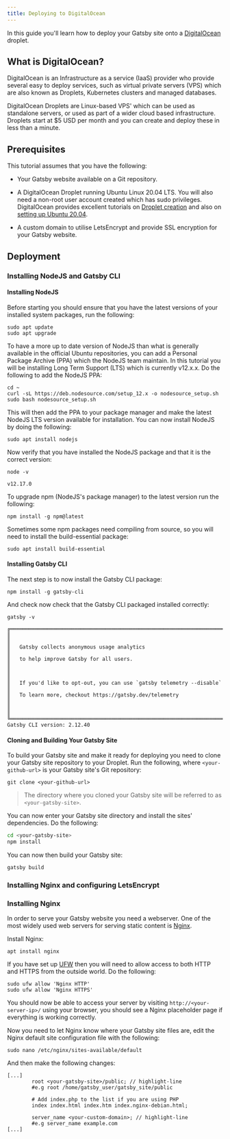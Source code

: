 ```yaml
---
title: Deploying to DigitalOcean
---
```


In this guide you'll learn how to deploy your Gatsby site onto a [DigitalOcean](https://www.digitalocean.com/) droplet.

## What is DigitalOcean?

DigitalOcean is an Infrastructure as a service (IaaS) provider who provide several easy to deploy services, such as virtual private servers (VPS) which are also known as Droplets, Kubernetes clusters and managed databases.

DigitalOcean Droplets are Linux-based VPS' which can be used as standalone servers, or used as part of a wider cloud based infrastructure. Droplets start at \$5 USD per month and you can create and deploy these in less than a minute.

## Prerequisites

This tutorial assumes that you have the following:

- Your Gatsby website available on a Git repository.

- A DigitalOcean Droplet running Ubuntu Linux 20.04 LTS. You will also need a non-root user account created which has sudo privileges. DigitalOcean provides excellent tutorials on [Droplet creation](https://www.digitalocean.com/docs/droplets/how-to/create/) and also on [setting up Ubuntu 20.04](https://www.digitalocean.com/community/tutorials/initial-server-setup-with-ubuntu-20-04).

- A custom domain to utilise LetsEncrypt and provide SSL encryption for your Gatsby website.

## Deployment

### Installing NodeJS and Gatsby CLI

#### Installing NodeJS

Before starting you should ensure that you have the latest versions of your installed system packages, run the following:

```shell
sudo apt update
sudo apt upgrade
```

To have a more up to date version of NodeJS than what is generally available in the official Ubuntu repositories, you can add a Personal Package Archive (PPA) which the NodeJS team maintain. In this tutorial you will be installing Long Term Support (LTS) which is currently v12.x.x. Do the following to add the NodeJS PPA:

```shell
cd ~
curl -sL https://deb.nodesource.com/setup_12.x -o nodesource_setup.sh
sudo bash nodesource_setup.sh
```

This will then add the PPA to your package manager and make the latest NodeJS LTS version available for installation. You can now install NodeJS by doing the following:

```shell
sudo apt install nodejs
```

Now verify that you have installed the NodeJS package and that it is the correct version:

```shell
node -v

v12.17.0
```

To upgrade npm (NodeJS's package manager) to the latest version run the following:

```shell
npm install -g npm@latest
```

Sometimes some npm packages need compiling from source, so you will need to install the build-essential package:

```shell
sudo apt install build-essential
```

#### Installing Gatsby CLI

The next step is to now install the Gatsby CLI package:

```shell
npm install -g gatsby-cli
```

And check now check that the Gatsby CLI packaged installed correctly:

```shell
gatsby -v

╔════════════════════════════════════════════════════════════════════════╗
║                                                                        ║
║   Gatsby collects anonymous usage analytics                            ║
║   to help improve Gatsby for all users.                                ║
║                                                                        ║
║   If you'd like to opt-out, you can use `gatsby telemetry --disable`   ║
║   To learn more, checkout https://gatsby.dev/telemetry                 ║
║                                                                        ║
╚════════════════════════════════════════════════════════════════════════╝
Gatsby CLI version: 2.12.40
```

#### Cloning and Building Your Gatsby Site

To build your Gatsby site and make it ready for deploying you need to clone your Gatsby site repository to your Droplet. Run the following, where `<your-github-url>` is your Gatsby site's Git repository:

```shell
git clone <your-github-url>
```

> The directory where you cloned your Gatsby site will be referred to as `<your-gatsby-site>`.

You can now enter your Gatsby site directory and install the sites' dependencies. Do the following:
```bash
cd <your-gatsby-site>
npm install
```

You can now then build your Gatsby site:
```bash
gatsby build
```

### Installing Nginx and configuring LetsEncrypt

### Installing Nginx

In order to serve your Gatsby website you need a webserver. One of the most widely used web servers for serving static content is [Nginx](https://www.nginx.com/).

Install Nginx:

```shell
apt install nginx
```

If you have set up [UFW](https://help.ubuntu.com/community/UFW) then you will need to allow access to both HTTP and HTTPS from the outside world. Do the following:

```shell
sudo ufw allow 'Nginx HTTP'
sudo ufw allow 'Nginx HTTPS'
```

You should now be able to access your server by visiting `http://<your-server-ip>/` using your browser, you should see a Nginx placeholder page if everything is working correctly.

Now you need to let Nginx know where your Gatsby site files are, edit the Nginx default site configuration file with the following:

```shell
sudo nano /etc/nginx/sites-available/default
```

And then make the following changes:

```shell:title=/etc/nginx/sites-available/default
[...]
        root <your-gatsby-site>/public; // highlight-line
        #e.g root /home/gatsby_user/gatsby_site/public

        # Add index.php to the list if you are using PHP
        index index.html index.htm index.nginx-debian.html;

        server_name <your-custom-domain>; // highlight-line
        #e.g server_name example.com
[...]
```
      
